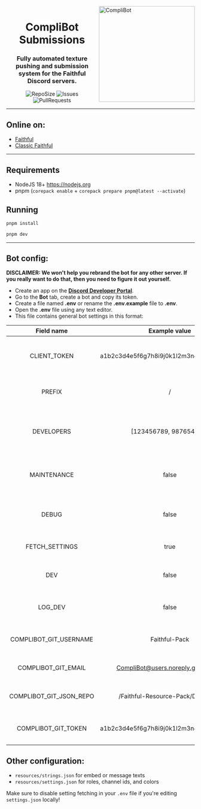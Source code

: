 <img src="https://raw.githubusercontent.com/Faithful-Resource-Pack/Branding/main/logos/transparent/256/complibot_submissions_logo.png" alt="CompliBot" align="right" height="256px">
<div align="center">
  <h1>CompliBot Submissions</h1>
  <h3>Fully automated texture pushing and submission system for the Faithful Discord servers.</h3>

![RepoSize](https://img.shields.io/github/repo-size/Faithful-Resource-Pack/Discord-Bot)
![Issues](https://img.shields.io/github/issues/Faithful-Resource-Pack/Discord-Bot)
![PullRequests](https://img.shields.io/github/issues-pr/Faithful-Resource-Pack/Discord-Bot)

</div>

---

## Online on:

- [Faithful](https://discord.gg/sN9YRQbBv7)
- [Classic Faithful](https://discord.gg/KSEhCVtg4J)

---

## Requirements

- NodeJS 18+ https://nodejs.org
- pnpm (`corepack enable` + `corepack prepare pnpm@latest --activate`)

## Running

```bash
pnpm install
```

```bash
pnpm dev
```

---

## Bot config:

**DISCLAIMER: We won't help you rebrand the bot for any other server. If you really want to do that, then you need to figure it out yourself.**

- Create an app on the **[Discord Developer Portal](https://discord.com/developers/)**.
- Go to the **Bot** tab, create a bot and copy its token.
- Create a file named **.env** or rename the **.env.example** file to **.env**.
- Open the **.env** file using any text editor.
- This file contains general bot settings in this format:

|       Field name        |              Example value               |                          Description                           |
| :---------------------: | :--------------------------------------: | :------------------------------------------------------------: |
|      CLIENT_TOKEN       | a1b2c3d4e5f6g7h8i9j0k1l2m3n4o5p6q7r8s9t0 | Token copied from the Developer Portal, used to start the bot. |
|         PREFIX          |                    /                     |              Character used to execute commands.               |
|       DEVELOPERS        |          [123456789, 987654321]          |      User ids authorized to use developer-only commands.       |
|       MAINTENANCE       |                  false                   |  Makes all commands dev-only, sets status to do not disturb.   |
|          DEBUG          |                  false                   |       Shows more in-depth console logs for larger tasks.       |
|     FETCH_SETTINGS      |                   true                   |          Switches to a local copy of `settings.json`.          |
|           DEV           |                  false                   |          Disables annoying production-only features.           |
|         LOG_DEV         |                  false                   |       Whether to log errors to the main or dev channel.        |
| COMPLIBOT_GIT_USERNAME  |              Faithful-Pack               |            Git username for the CompliBot account.             |
|   COMPLIBOT_GIT_EMAIL   |    CompliBot@users.noreply.github.com    |              Git email for the CompliBot account.              |
| COMPLIBOT_GIT_JSON_REPO |    /Faithful-Resource-Pack/Database/     |         Github repository to back up JSON files into.          |
|   COMPLIBOT_GIT_TOKEN   | a1b2c3d4e5f6g7h8i9j0k1l2m3n4o5p6q7r8s9t0 |          Git token for the CompliBot GitHub account.           |

## Other configuration:

- `resources/strings.json` for embed or message texts
- `resources/settings.json` for roles, channel ids, and colors

Make sure to disable setting fetching in your `.env` file if you're editing `settings.json` locally!
